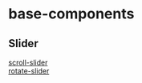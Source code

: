 # base-components
## Slider
[scroll-slider](https://kyr1eee.github.io/base-components/scroll-slider/index.html)
<br>
[rotate-slider](https://kyr1eee.github.io/base-components/rotate-slider/index.html)

